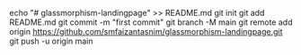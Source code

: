 echo "# glassmorphism-landingpage" >> README.md
git init
git add README.md
git commit -m "first commit"
git branch -M main
git remote add origin https://github.com/smfaizantasnim/glassmorphism-landingpage.git
git push -u origin main